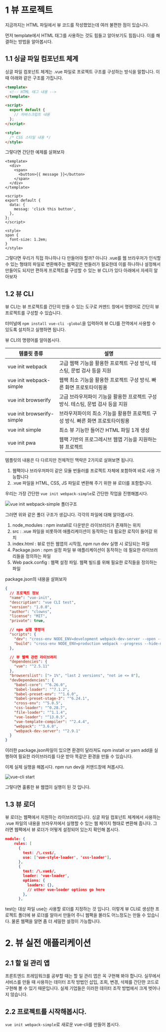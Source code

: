 # 1 뷰 프로젝트

지금까지는 HTML 파일에서 뷰 코드를 작성했었는데 여러 불편한 점이 있습니다.

먼저 template에서 HTML 태그를 사용하는 것도 힘들고 알아보기도 힘듭니다. 이를 해결하는 방법을 알아봅시다.

## 1.1 싱글 파일 컴포넌트 체계

싱글 파일 컴포넌트 체계는 .vue 파일로 프로젝트 구조를 구성하는 방식을 말합니다. 이때 아래와 같은 구조를 가집니다.

```html
<template>
  <!-- HTML 태그 내용 -->
</template>

<script>
  export default {
    // 자바스크립트 내용
  };
</script>

<style>
  /* CSS 스타일 내용 */
</style>
```

그렇다면 간단한 예제를 살펴보자

```vue
<template>
  <div>
    <span>
      <button>{{ message }}</button>
    </span>
  </div>
</template>

<script>
export default {
  data: {
    messag: 'click this button',
  },
};
</script>

<style>
span {
  font-size: 1.2em;
}
</style>
```

그렇다면 우리가 직접 하나하나 다 만들어야 할까? 아니다 .vue를 웹 브라우저가 인식할 수 있는 형태의 파일로 변환해주는 웹팩같은 번들러가 필요한데 이를 하나하나 설정해서 만들어도 되지만 편하게 프로젝트를 구성할 수 있는 뷰 CLI가 있다 아래에서 자세히 알아보자

## 1.2 뷰 CLI

뷰 CLI는 뷰 프로젝트를 간단히 만들 수 있는 도구로 커맨드 창에서 명령어로 간단히 뷰 프로젝트를 구성할 수 있습니다.

터미널에 `npm install vue-cli -global`을 입력하여 뷰 CLI를 전역에서 사용할 수 있도록 설치하고 실행하면 됩니다.

뷰 CLI의 명령어를 알아봅시다.

| 템플릿 종류                | 설명                                                                           |
| -------------------------- | ------------------------------------------------------------------------------ |
| vue init webpack           | 고급 웹팩 기능을 활용한 프로젝트 구성 방식, 테스팅, 문법 검사 등을 지원        |
| vue init webpack-simple    | 웹팩 최소 기능을 활용한 프로젝트 구성 방식. 빠른 화면 프로토타이핑용           |
| vue init browserify        | 고급 브라우저파이 기능을 활용한 프로젝트 구성방식. 테스팅, 문법 검사 등을 지원 |
| vue init browserify-simple | 브라우저파이의 최소 기능을 활용한 프로젝트 구성 방식. 빠른 화면 프로토타이핑용 |
| vue init simple            | 최소 뷰 기능만 들어간 HTML 파일 1개 생성                                       |
| vue init pwa               | 웹팩 기반의 프로그레시브 웹앱 기능을 지원하는 뷰 프로젝트                      |

템플릿의 내용은 다 다르지만 전체적인 맥략은 2가지로 살펴보면 됩니다.

1. 웹팩이나 브라우저파이 같은 모듈 번들러를 프로젝트 자체에 포함하여 바로 사용 가능합니다
2. .vue 파일을 HTML, CSS, JS 파일로 변환해 주기 위한 뷰 로더를 포함합니다.

우리는 가장 간단한 `vue init webpack-simple`로 간단한 작업을 진행해봅시다.

![vue init webpack-simple 폴더구조](./image/test.png)

그러면 위와 같은 폴더 구조가 생깁니다. 각각의 파일에 대해 알아봅시다.

1. node_modules : npm install로 다운받은 라이브러리가 존재하는 위치
2. src : .vue 파일을 비롯하여 애플리케이션이 동작하는 데 필요한 로직이 들어갈 위치
3. index.html : 뷰로 만든 웹앱의 시작점, npm run dev 실행 시 로딩되는 파일
4. Package.json : npm 설정 파일 뷰 애플리케이션이 동작하는 데 필요한 라이브러리들을 정의하는 파일
5. Web pack.config : 웹팩 설정 파일. 웹팩 빌드를 위해 필요한 로직들을 정의하는 파일

package.json의 내용을 살펴보자

```json
{
  // 프로젝트 정보
  "name": "vue-init",
  "description": "vue CLI test",
  "version": "1.0.0",
  "author": "clowns",
  "license": "MIT",
  "private": true,

  // npm 실행 명령어
  "scripts": {
    "dev": "cross-env NODE_ENV=development webpack-dev-server --open --hot",
    "build": "cross-env NODE_ENV=production webpack --progress --hide-modules"
  },

  // 뷰 웹팩 관련 라이브러리
  "dependencies": {
    "vue": "^2.5.11"
  },
  "browserslist": ["> 1%", "last 2 versions", "not ie <= 8"],
  "devDependencies": {
    "babel-core": "^6.26.0",
    "babel-loader": "^7.1.2",
    "babel-preset-env": "^1.6.0",
    "babel-preset-stage-3": "^6.24.1",
    "cross-env": "^5.0.5",
    "css-loader": "^0.28.7",
    "file-loader": "^1.1.4",
    "vue-loader": "^13.0.5",
    "vue-template-compiler": "^2.4.4",
    "webpack": "^3.6.0",
    "webpack-dev-server": "^2.9.1"
  }
}
```

이러한 package.json파일이 있으면 환경이 달라져도 npm install or yarn add을 실행하여 필요한 라이브러리를 다운 받아 똑같은 환경을 만들 수 있습니다.

이제 실제 실행을 해봅시다. npm run dev을 커맨드창에 쳐봅시다.

![vue-cli start](./image/vue-cliStart.png)

그렇다면 훌륭한 뷰 웹앱이 실행이 된 것 입니다.

## 1.3 뷰 로더

뷰 로더는 웹팩에서 지원하는 라이브러리입니다. 싱글 파일 컴포넌트 체계에서 사용하는 .vue 파일의 내용을 브라우저에서 실행할 수 있는 웹 페이지 형태로 변환해 줍니다. 그러면 웹팩에서 뷰 로더가 어떻게 설정되어 있는지 확인해 봅시다.

```json
module: {
    rules: [
      {
        test: /\.css$/,
        use: ['vue-style-loader', 'css-loader'],
      },
      {
        test: /\.vue$/,
        loader: 'vue-loader',
        options: {
          loaders: {},
          // other vue-loader options go here
        },
      },
```

test는 대상 파일 use는 사용할 로더를 지정하는 것 입니다.
이렇게 뷰 CLI로 생성한 프로젝트 폴더에 뷰 로더를 알아서 만들어 주니 웹팩을 몰라도 어느정도는 만들 수 있습니다. 물론 웹팩을 알면 좀 더 세밀한 설정이 가능합니다.

# 2. 뷰 실전 애플리케이션

## 2.1 할 일 관리 앱

프론트엔드 프레임워크를 공부할 때는 할 일 관리 앱은 꼭 구현해 봐야 합니다. 실무에서 서비스를 만들 때 사용하는 데이터 조작 방법인 삽입, 조회, 변경, 삭제를 간단한 코드로 구현해 볼 수 있기 때문입니다. 실제 기업들은 이러한 데이터 조작 방법에서 크게 벗어나지 않습니다.

## 2.2 프로젝트를 시작해봅시다.

`vue init webpack-simple`로 새로운 vue-cli를 만들어 봅시다.


